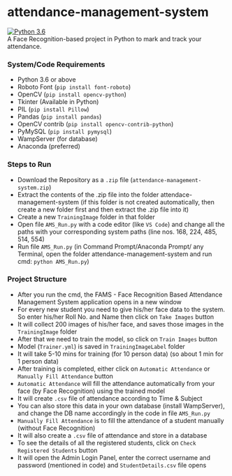 # attendance-management-system
[![Python 3.6](https://img.shields.io/badge/python-3.6-blue.svg)](https://www.python.org/downloads/release/python-360/)  
A Face Recognition-based project in Python to mark and track your attendance.

### System/Code Requirements
- Python 3.6 or above
- Roboto Font (`pip install font-roboto`)
- OpenCV (`pip install opencv-python`)
- Tkinter (Available in Python)
- PIL (`pip install Pillow`)
- Pandas (`pip install pandas`)
- OpenCV contrib (`pip install opencv-contrib-python`)
- PyMySQL (`pip install pymysql`)
- WampServer (for database)
- Anaconda (preferred)

### Steps to Run
- Download the Repository as a `.zip` file (`attendance-management-system.zip`)
- Extract the contents of the .zip file into the folder attendace-management-system (if this folder is not created automatically, then create a new folder first and then extract the .zip file into it)
- Create a new `TrainingImage` folder in that folder
- Open file `AMS_Run.py` with a code editor (like `VS Code`) and change all the paths with your corresponding system paths (line nos. 168, 224, 485, 514, 554)
- Run file `AMS_Run.py` (in Command Prompt/Anaconda Prompt/ any Terminal, open the folder attendance-management-system and run cmd: `python AMS_Run.py`)


### Project Structure

- After you run the cmd, the FAMS - Face Recognition Based Attendance Management System application opens in a new window
- For every new student you need to give his/her face data to the system. So enter his/her Roll No. and Name then click on `Take Images` button
- It will collect 200 images of his/her face, and saves those images in the `TrainingImage` folder
- After that we need to train the model, so click on `Train Images` button
- Model (`Trainer.yml`) is saved in `TrainingImageLabel` folder
- It will take 5-10 mins for training (for 10 person data) (so about 1 min for 1 person data)
- After training is completed, either click on `Automatic Attendance` or `Manually Fill Attendance` button
- `Automatic Attendance` will fill the attendance automatically from your face (by Face Recognition) using the trained model
- It will create `.csv` file of attendance according to Time & Subject
- You can also store this data in your own database (install WampServer), and change the DB name accordingly in the code in file `AMS_Run.py`
- `Manually Fill Attendance` is to fill the attendance of a student manually (without Face Recognition)
- It will also create a `.csv` file of attendance and store in a database
- To see the details of all the registered students, click on `Check Registered Students` button
- It will open the Admin Login Panel, enter the correct username and password (mentioned in code) and `StudentDetails.csv` file opens